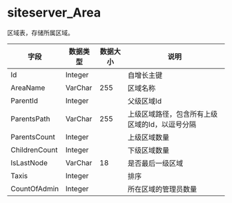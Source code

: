 # siteserver_Area

区域表，存储所属区域。

字段 | 数据类型 | 数据大小 | 说明
------ | ------ | ------ | ------
Id | Integer | | 自增长主键
AreaName | VarChar | 255 | 区域名称
ParentId | Integer | | 父级区域Id
ParentsPath | VarChar | 255 | 上级区域路径，包含所有上级区域的Id，以逗号分隔
ParentsCount | Integer | | 上级区域数量
ChildrenCount | Integer | | 下级区域数量
IsLastNode | VarChar | 18 | 是否最后一级区域
Taxis | Integer | | 排序
CountOfAdmin | Integer | | 所在区域的管理员数量